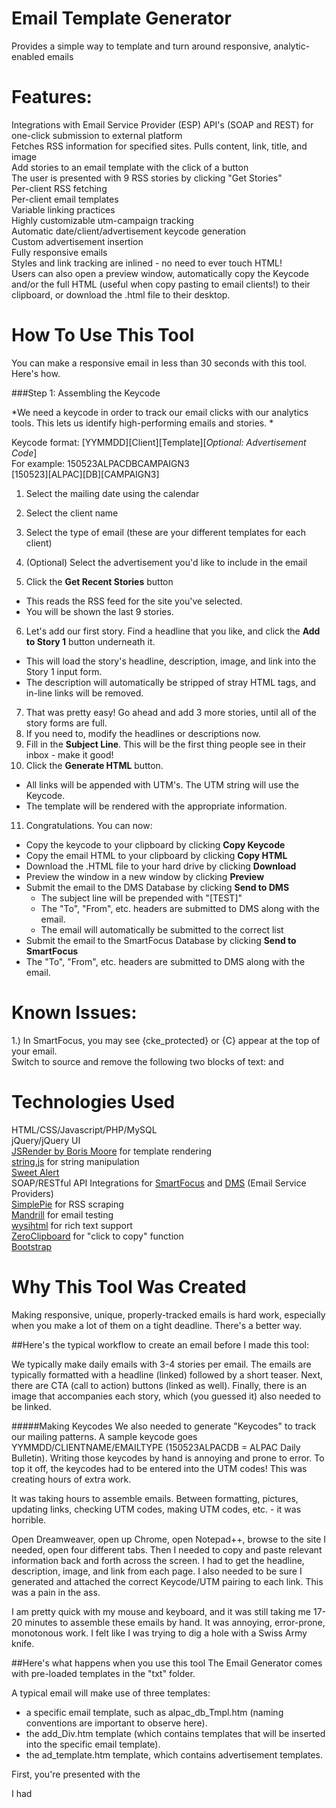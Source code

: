 # Email Template Generator
Provides a simple way to template and turn around responsive, analytic-enabled emails

# Features:
Integrations with Email Service Provider (ESP) API's (SOAP and REST) for one-click submission to external platform  
Fetches RSS information for specified sites. Pulls content, link, title, and image  
Add stories to an email template with the click of a button  
The user is presented with 9 RSS stories by clicking "Get Stories"  
Per-client RSS fetching  
Per-client email templates  
Variable linking practices  
Highly customizable utm-campaign tracking  
Automatic date/client/advertisement keycode generation  
Custom advertisement insertion  
Fully responsive emails  
Styles and link tracking are inlined - no need to ever touch HTML!   
Users can also open a preview window, automatically copy the Keycode and/or the full HTML (useful when copy pasting to email clients!) to their clipboard, or download the .html file to their desktop. 

# How To Use This Tool  

You can make a responsive email in less than 30 seconds with this tool. Here's how.

###Step 1: Assembling the Keycode  

*We need a keycode in order to track our email clicks with our analytics tools. This lets us identify high-performing emails and stories. * 

Keycode format: [YYMMDD][Client][Template][*Optional: Advertisement Code*]  
For example: 150523ALPACDBCAMPAIGN3  
             [150523][ALPAC][DB][CAMPAIGN3]

1. Select the mailing date using the calendar  
2. Select the client name  
3. Select the type of email (these are your different templates for each client)  
4. (Optional) Select the advertisement you'd like to include in the email  

5. Click the **Get Recent Stories** button   
  * This reads the RSS feed for the site you've selected.   
  * You will be shown the last 9 stories. 
6. Let's add our first story. Find a headline that you like, and click the **Add to Story 1** button underneath it.  
  * This will load the story's headline, description, image, and link into the Story 1 input form.  
  * The description will automatically be stripped of stray HTML tags, and in-line links will be removed.  
7. That was pretty easy! Go ahead and add 3 more stories, until all of the story forms are full.  
8. If you need to, modify the headlines or descriptions now.  
9. Fill in the **Subject Line**. This will be the first thing people see in their inbox - make it good!  
10. Click the **Generate HTML** button.  
  * All links will be appended with UTM's. The UTM string will use the Keycode.
  * The template will be rendered with the appropriate information.  
11. Congratulations. You can now:
 * Copy the keycode to your clipboard by clicking **Copy Keycode**  
 * Copy the email HTML to your clipboard by clicking **Copy HTML**  
 * Download the .HTML file to your hard drive by clicking **Download**  
 * Preview the window in a new window by clicking **Preview**  
 * Submit the email to the DMS Database by clicking **Send to DMS**  
   * The subject line will be prepended with "[TEST]"
   * The "To", "From", etc. headers are submitted to DMS along with the email.  
   * The email will automatically be submitted to the correct list  
 * Submit the email to the SmartFocus Database by clicking **Send to SmartFocus**
  * The "To", "From", etc. headers are submitted to DMS along with the email.  

# Known Issues:
1.) In SmartFocus, you may see {cke_protected} or {C} appear at the top of your email.   
Switch to source and remove the following two blocks of text: <!-- SUBJECT LINE: --> and <!-- KEYCODE: -->  


# Technologies Used  
HTML/CSS/Javascript/PHP/MySQL  
jQuery/jQuery UI  
[JSRender by Boris Moore](https://github.com/borismoore/jsrender)  for template rendering  
[string.js](http://stringjs.com/#methods/times-n)  for string manipulation  
[Sweet Alert](http://t4t5.github.io/sweetalert/)  
SOAP/RESTful API Integrations for [SmartFocus](http://www.smartfocus.com/) and [DMS](http://dmsgs.com/) (Email Service Providers)  
[SimplePie](http://simplepie.org/)  for RSS scraping  
[Mandrill](https://mandrillapp.com/) for email testing    
[wysihtml](https://github.com/Voog/wysihtml) for rich text support  
[ZeroClipboard](https://github.com/zeroclipboard/zeroclipboard) for "click to copy" function  
[Bootstrap](http://getbootstrap.com/)  

# Why This Tool Was Created

Making responsive, unique, properly-tracked emails is hard work, especially when you make a lot of them on a tight deadline. There's a better way.

##Here's the typical workflow to create an email before I made this tool:  

We typically make daily emails with 3-4 stories per email. The emails are typically formatted with a headline (linked) followed by a short teaser. Next, there are CTA (call to action) buttons (linked as well). Finally, there is an image that accompanies each story, which (you guessed it) also needed to be linked.  

#####Making Keycodes
We also needed to generate "Keycodes" to track our mailing patterns. A sample keycode goes YYMMDD/CLIENTNAME/EMAILTYPE (150523ALPACDB = ALPAC Daily Bulletin). Writing those keycodes by hand is annoying and prone to error. To top it off, the keycodes had to be entered into the UTM codes! This was creating hours of extra work.  

It was taking hours to assemble emails. Between formatting, pictures, updating links, checking UTM codes, making UTM codes, etc. - it was horrible.  

Open Dreamweaver, open up Chrome, open Notepad++, browse to the site I needed, open four different tabs. Then I needed to copy and paste relevant information back and forth across the screen. I had to get the headline, description, image, and link from each page. I also needed to be sure I generated and attached the correct Keycode/UTM pairing to each link. This was a pain in the ass.  

I am pretty quick with my mouse and keyboard, and it was still taking me 17-20 minutes to assemble these emails by hand. It was annoying, error-prone, monotonous work. I felt like I was trying to dig a hole with a Swiss Army knife.

##Here's what happens when you use this tool
The Email Generator comes with pre-loaded templates in the "txt" folder.

A typical email will make use of three templates: 
  * a specific email template, such as alpac_db_Tmpl.htm (naming conventions are important to observe here).  
  * the add_Div.htm template (which contains templates that will be inserted into the specific email template).    
  * the ad_template.htm template, which contains advertisement templates.  
  
First, you're presented with the 

I had 






